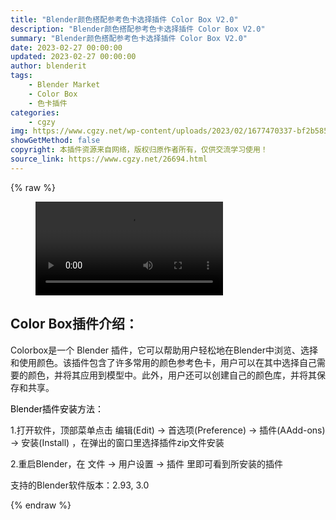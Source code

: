 ```yaml
---
title: "Blender颜色搭配参考色卡选择插件 Color Box V2.0"
description: "Blender颜色搭配参考色卡选择插件 Color Box V2.0"
summary: "Blender颜色搭配参考色卡选择插件 Color Box V2.0"
date: 2023-02-27 00:00:00
updated: 2023-02-27 00:00:00
author: blenderit
tags: 
    - Blender Market
    - Color Box
    - 色卡插件
categories:
    - cgzy
img: https://www.cgzy.net/wp-content/uploads/2023/02/1677470337-bf2b585aaeb7a04.jpg
showGetMethod: false
copyright: 本插件资源来自网络，版权归原作者所有，仅供交流学习使用！
source_link: https://www.cgzy.net/26694.html
---
```


{% raw %}
<figure class="wp-block-video aligncenter"><video controls src="https://cloud.video.taobao.com/play/u/717183932/p/1/e/6/t/1/394820844045.mp4"></video></figure><div class="wp-block-pandastudio-title"><div class="title_style_01"><h2 id="h2-0">Color Box插件介绍：</h2></div></div><p>Colorbox是一个 Blender 插件，它可以帮助用户轻松地在Blender中浏览、选择和使用颜色。该插件包含了许多常用的颜色参考色卡，用户可以在其中选择自己需要的颜色，并将其应用到模型中。此外，用户还可以创建自己的颜色库，并将其保存和共享。</p><p><mark style="background-color:rgba(0, 0, 0, 0)" class="has-inline-color has-vivid-red-color">Blender插件安装方法：</mark></p><p>1.打开软件，顶部菜单点击 编辑(Edit) → 首选项(Preference) → 插件(AAdd-ons) → 安装(Install) ，在弹出的窗口里选择插件zip文件安装</p><p>2.重启Blender，在 文件 → 用户设置 → 插件 里即可看到所安装的插件</p><div class="wp-block-pandastudio-tips"><div class="tip success "><p>支持的Blender软件版本：2.93, 3.0</p>
</div></div>
<div style="display: none">cgzy</div>
{% endraw %}